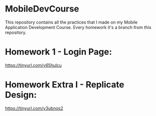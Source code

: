 # MobileDevCourse
This repository contains all the practices that I made on my Mobile Application Development Course. Every homework it's a branch from this repository.

# Homework 1 - Login Page:
https://tinyurl.com/y65hulcu

# Homework Extra I - Replicate Design:
https://tinyurl.com/y3ubnos2
